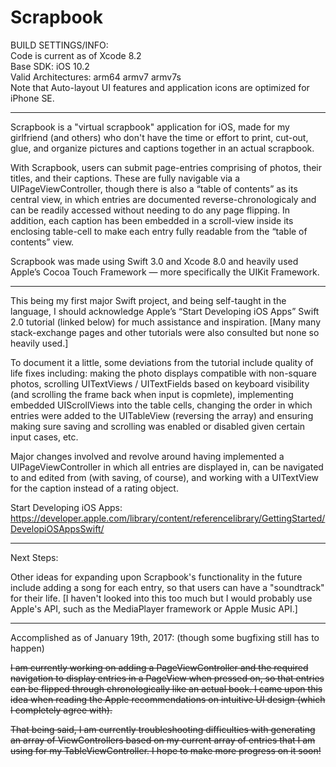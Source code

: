# Scrapbook

BUILD SETTINGS/INFO:<br />
Code is current as of Xcode 8.2<br />
Base SDK: iOS 10.2<br />
Valid Architectures: arm64 armv7 armv7s<br />
Note that Auto-layout UI features and application icons are optimized for iPhone SE.

-------

Scrapbook is a "virtual scrapbook" application for iOS, made for my girlfriend (and others)
who don't have the time or effort to print, cut-out, glue, and organize pictures and captions together 
in an actual scrapbook. 

With Scrapbook, users can submit page-entries comprising of photos, their titles, 
and their captions. These are fully navigable via a UIPageViewController, though there is also a “table of contents” as its central view, in which entries are documented reverse-chronologicaly and can be readily accessed without needing to do any page flipping. In addition, each caption has been embedded in a scroll-view inside its enclosing table-cell
to make each entry fully readable from the “table of contents” view.

Scrapbook was made using Swift 3.0 and Xcode 8.0 and heavily used Apple’s Cocoa Touch Framework 
— more specifically the UIKit Framework.

-------

This being my first major Swift project, and being self-taught in the language, 
I should acknowledge Apple’s “Start Developing iOS Apps” Swift 2.0 tutorial (linked below) for much assistance 
and inspiration. [Many many stack-exchange pages and other tutorials were also consulted but none so heavily used.]

To document it a little, some deviations from the tutorial include quality of life fixes including: making the photo displays
compatible with non-square photos, scrolling UITextViews / UITextFields based on keyboard visibility (and 
scrolling the frame back when input is copmlete), implementing embedded UIScrollViews into the table cells, changing the 
order in which entries were added to the UITableView (reversing the array) and ensuring making sure saving and scrolling was enabled or disabled given certain input cases, etc. 

Major changes involved and revolve around having implemented a UIPageViewController in which all entries are displayed in, can be navigated to and edited from (with saving, of course), and working with a UITextView for the caption instead of a rating object.

Start Developing iOS Apps: https://developer.apple.com/library/content/referencelibrary/GettingStarted/DevelopiOSAppsSwift/

-------
Next Steps:

Other ideas for expanding upon Scrapbook's functionality in the future include adding a song for each entry, so
that users can have a "soundtrack" for their life. [I haven't looked into this too much but I would probably use Apple's API,
such as the MediaPlayer framework or Apple Music API.]


---------
Accomplished as of January 19th, 2017: 
(though some bugfixing still has to happen)

~~I am currently working on adding a PageViewController and the required navigation to display entries in 
a PageView when pressed on, so that entries can be flipped through chronologically like an actual book. I came upon 
this idea when reading the Apple recommendations on intuitive UI design (which I completely agree with).~~

~~That being said, I am currently troubleshooting difficulties with generating an array of ViewControllers based on my current array of entries that I am using for my TableViewController. I hope to make more progress on it soon!~~
